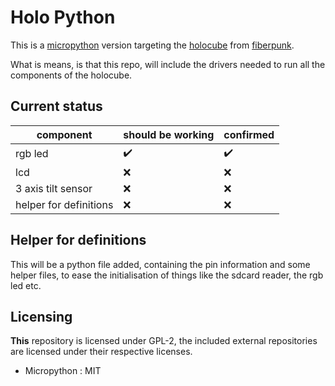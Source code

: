 # Holo Python

This is a [micropython] version targeting the [holocube] from [fiberpunk].

What is means, is that this repo, will include the drivers needed to run all the components of the
holocube.

## Current status

| component              | should be working  | confirmed          |
| ---------------------- | ------------------ | ------------------ |
| rgb led                | :heavy_check_mark: | :heavy_check_mark: |
| lcd                    | :x:                | :x:                |
| 3 axis tilt sensor     | :x:                | :x:                |
| helper for definitions | :x:                | :x:                |

## Helper for definitions

This will be a python file added, containing the pin information and some helper files, to ease the
initialisation of things like the sdcard reader, the rgb led etc.

## Licensing

**This** repository is licensed under GPL-2, the included external repositories are licensed under
their respective licenses.

- Micropython : MIT

[micropython]: https://micropython.org/
[holocube]: https://fiber-punk.com/products/fiberpunk-stl-preview-holocubic-diy-kit
[fiberpunk]: https://github.com/fiberpunk1/Holo
